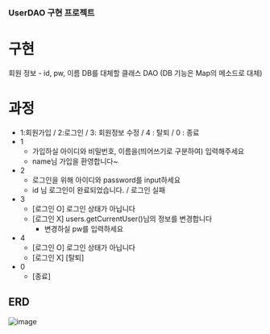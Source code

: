 ### UserDAO 구현 프로젝트
# 구현
회원 정보 - id, pw, 이름
DB를 대체할 클래스 DAO (DB 기능은 Map의 메소드로 대체)

# 과정
- 1:회원가입 / 2:로그인 / 3: 회원정보 수정 / 4 : 탈퇴 / 0 : 종료
- 1
   - 가입하실 아이디와 비밀번호, 이름을(띄어쓰기로 구분하여) 입력해주세요
   - name님 가입을 환영합니다~
- 2
   - 로그인을 위해 아이디와 password를 input하세요
   - id 님 로그인이 완료되었습니다. / 로그인 실패
- 3
   - [로그인 O] 로그인 상태가 아닙니다
   - [로그인 X] users.getCurrentUser()님의 정보를 변경합니다
      - 변경하실 pw를 입력하세요
- 4
   - [로그인 O] 로그인 상태가 아닙니다
   - [로그인 X] [탈퇴]
- 0
   - [종료]
## ERD
![image](https://github.com/SJJuunnY/Java_Practice_PDA/assets/118606256/cc54ddd4-3bb8-4879-901c-a9a8e3f84eba)